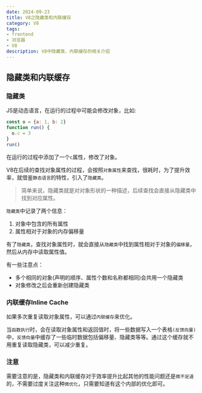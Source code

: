 ```yaml
---
date: 2024-09-23
title: V8之隐藏类和内联缓存
category: V8
tags:
- frontend
- 浏览器
- V8
description: V8中隐藏类、内联缓存的相关介绍
---
```

## 隐藏类和内联缓存

### 隐藏类

JS是动态语言，在运行的过程中可能会修改对象，比如:

```js
const o = {a: 1, b: 2}
function run() {
  o.c = 3
}
run()
```
在运行的过程中添加了一个`c`属性，修改了对象。

V8在后续的查找对象属性的过程，会按照`对象属性`来查找，很耗时，为了提升效率，就借鉴`静态语言`的特性，引入了`隐藏类`。

> 简单来说，隐藏类就是对对象形状的一种描述，后续查找会直接从隐藏类中找到对应属性。

`隐藏类`中记录了两个信息：

1. 对象中包含的所有属性
2. 属性相对于对象的内存偏移量

有了`隐藏类`，查找对象属性时，就会直接从`隐藏类`中找到属性相对于对象的`偏移量`，然后从内存中读取属性值。

有一些注意点：

- 多个相同的对象(声明的顺序、属性个数和名称都相同)会共用一个隐藏类
- 对象修改之后会重新创建隐藏类

### 内联缓存Inline Cache

如果多次重复读取对象属性，可以通过`内联缓存`来优化。

当`函数执行`时，会在读取对象属性和返回值时，将一些数据写入一个表格`(反馈向量)`中，`反馈向量`中缓存了一些临时数据包括偏移量、隐藏类等等。通过这个缓存就不用重复读取隐藏类，可以减少重复。

### 注意

需要注意的是，隐藏类和内联缓存对于效率提升比起其他的性能问题还是`微不足道`的，不需要过度关注这种`微优化`，只需要知道有这个内部的优化即可。